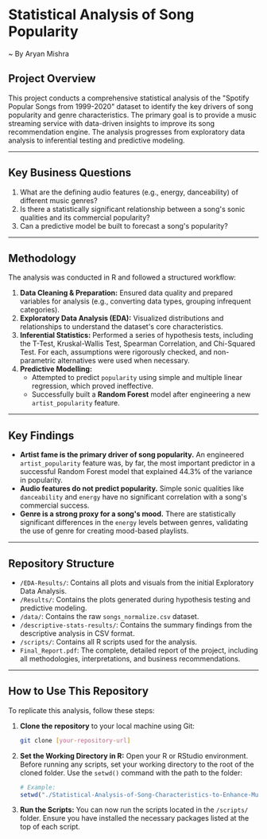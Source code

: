 # Statistical Analysis of Song Popularity
~ By Aryan Mishra

## Project Overview

This project conducts a comprehensive statistical analysis of the "Spotify Popular Songs from 1999-2020" dataset to identify the key drivers of song popularity and genre characteristics. The primary goal is to provide a music streaming service with data-driven insights to improve its song recommendation engine. The analysis progresses from exploratory data analysis to inferential testing and predictive modeling.

---
## Key Business Questions

1.  What are the defining audio features (e.g., energy, danceability) of different music genres?
2.  Is there a statistically significant relationship between a song's sonic qualities and its commercial popularity?
3.  Can a predictive model be built to forecast a song's popularity?

---
## Methodology

The analysis was conducted in R and followed a structured workflow:

1.  **Data Cleaning & Preparation:** Ensured data quality and prepared variables for analysis (e.g., converting data types, grouping infrequent categories).
2.  **Exploratory Data Analysis (EDA):** Visualized distributions and relationships to understand the dataset's core characteristics.
3.  **Inferential Statistics:** Performed a series of hypothesis tests, including the T-Test, Kruskal-Wallis Test, Spearman Correlation, and Chi-Squared Test. For each, assumptions were rigorously checked, and non-parametric alternatives were used when necessary.
4.  **Predictive Modelling:**
    * Attempted to predict `popularity` using simple and multiple linear regression, which proved ineffective.
    * Successfully built a **Random Forest** model after engineering a new `artist_popularity` feature.

---
## Key Findings

* **Artist fame is the primary driver of song popularity.** An engineered `artist_popularity` feature was, by far, the most important predictor in a successful Random Forest model that explained 44.3% of the variance in popularity.
* **Audio features do not predict popularity.** Simple sonic qualities like `danceability` and `energy` have no significant correlation with a song's commercial success.
* **Genre is a strong proxy for a song's mood.** There are statistically significant differences in the `energy` levels between genres, validating the use of genre for creating mood-based playlists.

---
## Repository Structure

* `/EDA-Results/`: Contains all plots and visuals from the initial Exploratory Data Analysis.
* `/Results/`: Contains the plots generated during hypothesis testing and predictive modeling.
* `/data/`: Contains the raw `songs_normalize.csv` dataset.
* `/descriptive-stats-results/`: Contains the summary findings from the descriptive analysis in CSV format.
* `/scripts/`: Contains all R scripts used for the analysis.
* `Final_Report.pdf`: The complete, detailed report of the project, including all methodologies, interpretations, and business recommendations.

-----

## How to Use This Repository

To replicate this analysis, follow these steps:

1.  **Clone the repository** to your local machine using Git:
    ```bash
    git clone [your-repository-url]
    ```
2.  **Set the Working Directory in R:**
    Open your R or RStudio environment. Before running any scripts, set your working directory to the root of the cloned folder. Use the `setwd()` command with the path to the folder:
    ```r
    # Example:
    setwd("./Statistical-Analysis-of-Song-Characteristics-to-Enhance-Music")
    ```
3.  **Run the Scripts:**
    You can now run the scripts located in the `/scripts/` folder. Ensure you have installed the necessary packages listed at the top of each script.
